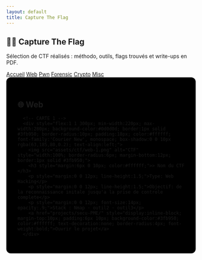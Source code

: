 ```yaml
---
layout: default
title: Capture The Flag
---
```


<!-- CTF – page dédiée (placer ce fichier dans /projects/ctf/index.md) -->
<meta name="viewport" content="width=device-width, initial-scale=1" />
<link rel="stylesheet" href="/assets/css/custom.css">

<section class="terminal-hero">
  <h1 class="hero-title">🏴‍☠️ Capture The Flag</h1>
  <p class="hero-sub">Sélection de CTF réalisés : méthodo, outils, flags trouvés et write-ups en PDF.</p>
  <nav class="hero-nav">
    <a href="/">Accueil</a>
    <a href="#web">Web</a>
    <a href="#pwn">Pwn</a>
    <a href="#forensic">Forensic</a>
    <a href="#crypto">Crypto</a>
    <a href="#misc">Misc</a>
  </nav>
</section>

<div class="projects-row" style="display:flex; flex-wrap:wrap; justify-content:center; gap:20px; background-color:#000; padding:30px; border-radius:12px;">

<!-- ===== WEB ===== -->
<section class="terminal-section" id="web">
  <h2>🌐 Web</h2>
  <div class="projects-row">


      <!-- CARTE 1 -->
      <div style="flex:1 1 300px; min-width:220px; max-width:280px; background-color:#0d0d0d; border:1px solid #3fb950; border-radius:10px; padding:18px; color:#ffffff; font-family:'Courier New', monospace; box-shadow:0 0 10px rgba(63,185,80,0.2); text-align:left;">
        <img src="assets/ctf/web-1.png" alt="CTF" style="width:100%; border-radius:6px; margin-bottom:12px; border:1px solid #3fb950;">
        <h3 style="margin:6px 0 10px; color:#ffffff;">> Nom du CTF </h3>
        <p style="margin:0 0 12px; line-height:1.5;">Type: Web Hacking</p>
        <p style="margin:0 0 12px; line-height:1.5;">Objectif: de la reconnaissance initale jusqu'a la prise de controle complete</p>
        <p style="margin:0 0 12px; font-size:14px; opacity:.9;">Stack : Nmap · outil2 · outil3</p>
        <a href="projects/secu-PME/" style="display:inline-block; margin-top:10px; padding:6px 10px; background-color:#3fb950; color:#ffffff; text-decoration:none; border-radius:4px; font-weight:bold;">Ouvrir le projet</a>
      </div>

  </div>
</section>


<!--
Dossiers attendus :
- /projects/ctf/index.md    ← cette page
- /assets/ctf/*.png         ← images d’illustration
- /assets/reports/*.pdf     ← vos rapports PDF (liens des boutons)
-->
